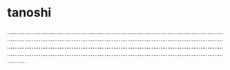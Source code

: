 # tanoshi
...........................................................................................................................................................................................................................................................................................................................................................................................................................................................................................................................